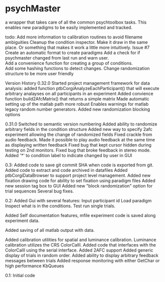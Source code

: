# psychMaster
a wrapper that takes care of all the common psychtoolbox tasks.
This enables new paradigms to be easily implemented and tracked.


todo:
Add more information to calibration routines to avoid filename ambiguities
Cleanup the condition inspector. Make it draw in the same place. Or something
that makes it work a little more intuitively. 
Issue #7 Create an automatic format to create paradigms
Add a check for if psychmaster changed from last run and warn user.  
Add a convenience function for creating a group of conditions.  
Add some hashing functions to detect changes. 
Change randomization structure to be more user friendly

Version History
0.32.0
Started project management framework for data analysis: 
   added function ptbCorgiAnalyzeEachParticipant() that will execute arbitrary 
   analayses on all participants in an experiment
Added convience function build2AfcMatrix() that returns a simple matrix 
Made automatic setting up of the matlab path more robust
Enables warnings for matlab legacy random number generators. 
Added new randomization blocking options

0.31.0
Switched to semantic version numbering
Added ability to randomize arbitrary fields in the condition structure
Added new way to specify 2afc experiment allowing the change of randomized fields
Fixed crackle from audio feedback.
Made it possible to play audio feedback at the same time as displaying written feedback
Fixed bug that kept cursor hidden during testing on 2nd monitors.
Fixed bug that broke feedback in stereo mode. 
Added '*' to condition label to indicate changed by user in GUI

0.3: 
Added code to save git commit SHA when code is exported from git.
Added code to extract and code archived in datafiles
Added ptbCorgiDataBrowser to support project level management.
Added new fixation drawing code for ability to set fixation using paradigm files
Added new session tag box to GUI
Added new "block randomization" option for trial sequences
Several bug fixes. 

0.2:
Added Gui with several features:
Input participant id
Load paradigm
Inspect what is in the conditions. 
Test run single trials.

Added Self documentation features, mfile experiment code is saved along experiment data. 

Added saving of all matlab output with data. 

Added calibration utilities for spatial and luminance calibration.
Luminance calibration utilizes the CRS ColorCalII. Added code that interfaces
with the ColorCalII using the serial interface.
Added 2AFC support
Added generic display of trials in random order.
Added ability to display arbitrary feedback messages between trials
Added response monitoring with either GetChar or high performance KbQueues 

0.1: 
Initial code